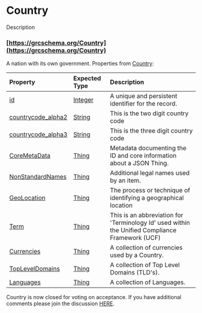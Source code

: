 # Country

Description

### [https://grcschema.org/Country](https://grcschema.org/Country)

A nation with its own government. Properties from [Country](https://grcschema.org/Country):

| Property | Expected Type | Description |
| :--- | :--- | :--- |
| [id](https://grcschema.org/id) | [Integer](https://grcschema.org/Integer) | A unique and persistent identifier for the record. |
| [countrycode\_alpha2](https://grcschema.org/countrycode_alpha2) | [String](https://grcschema.org/String) | This is the two digit country code |
| [countrycode\_alpha3](https://grcschema.org/countrycode_alpha3) | [String](https://grcschema.org/String) | This is the three digit country code |
| [CoreMetaData](https://grcschema.org/CoreMetaData) | [Thing](https://grcschema.org/Thing) | Metadata documenting the ID and core information about a JSON Thing. |
| [NonStandardNames](https://grcschema.org/NonStandardNames) | [Thing](https://grcschema.org/Thing) | Additional legal names used by an item. |
| [GeoLocation](https://grcschema.org/GeoLocation) | [Thing](https://grcschema.org/Thing) | The process or technique of identifying a geographical location |
| [Term](https://grcschema.org/Term) | [Thing](https://grcschema.org/Thing) | This is an abbreviation for 'Terminology Id' used within the Unified Compliance Framework \(UCF\) |
| [Currencies](https://grcschema.org/Currencies) | [Thing](https://grcschema.org/Thing) | A collection of currencies used by a Country. |
| [TopLevelDomains](https://grcschema.org/TopLevelDomains) | [Thing](https://grcschema.org/Thing) | A collection of Top Level Domains \(TLD's\). |
| [Languages](https://grcschema.org/Languages) | [Thing](https://grcschema.org/Thing) | A collection of Languages. |

Country is now closed for voting on acceptance.    If you have additional comments please join the discussion [HERE](https://support.commoncontrolshub.com/hc/en-us/community/posts/360068399652-Discussion-for-Characters-Language-Currency-and-Country).




